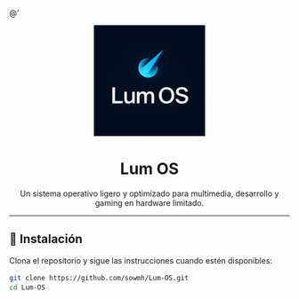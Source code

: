 @'
<p align="center">
  <img src="./assets/logo.png" alt="Lum OS Logo" width="200"/>
</p>

<h1 align="center">Lum OS</h1>

<p align="center">
  Un sistema operativo ligero y optimizado para multimedia, desarrollo y gaming en hardware limitado.
</p>

---

## 🚀 Instalación

Clona el repositorio y sigue las instrucciones cuando estén disponibles:

```bash
git clone https://github.com/sowmh/Lum-OS.git
cd Lum-OS
